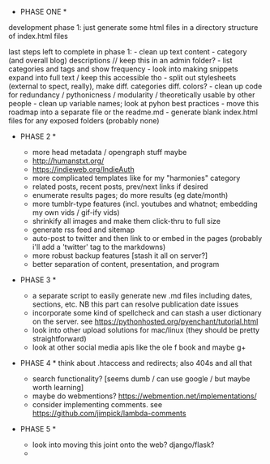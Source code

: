 * PHASE ONE *

development phase 1: just generate some html files in a directory structure
of index.html files 

last steps left to complete in phase 1:
	- clean up text content
	- category (and overall blog) descriptions // keep this in an admin folder?
	- list categories and tags and show frequency
	- look into making snippets expand into full text / keep this accessible tho
	- split out stylesheets (external to spect, really), make diff. categories diff. colors?
	- clean up code for redundancy / pythonicness / modularity / theoretically usable by other people
	- clean up variable names; look at pyhon best practices
	- move this roadmap into a separate file or the readme.md
	- generate blank index.html files for any exposed folders (probably none)

* PHASE 2 *
    - more head metadata / opengraph stuff maybe
    - http://humanstxt.org/
    - https://indieweb.org/IndieAuth
    - more complicated templates like for my "harmonies" category
    - related posts, recent posts, prev/next links if desired
    - enumerate results pages; do more results (eg date/month)
    - more tumblr-type features (incl. youtubes and whatnot; embedding my own vids / gif-ify vids)
    - shrinkify all images and make them click-thru to full size
    - generate rss feed and sitemap
    - auto-post to twitter and then link to or embed in the pages (probably
    i'll add a 'twitter' tag to the markdowns)
    - more robust backup features [stash it all on server?]
    - better separation of content, presentation, and program

* PHASE 3 *
	- a separate script to easily generate new .md files including
    dates, sections, etc. NB this part can resolve publication date issues
    - incorporate some kind of spellcheck and can stash a user dictionary
    on the server. see https://pythonhosted.org/pyenchant/tutorial.html
	- look into other upload solutions for mac/linux (they should be pretty straightforward)
	- look at other social media apis like the ole f book and maybe g+

* PHASE 4 *
think about .htaccess and redirects; also 404s and all that
    - search functionality? [seems dumb / can use google / but maybe worth learning]
    - maybe do webmentions? https://webmention.net/implementations/
	- consider implementing comments. see https://github.com/jimpick/lambda-comments
	
* PHASE 5 *
	- look into moving this joint onto the web? django/flask?
	- 